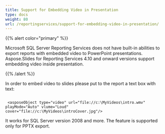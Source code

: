 ```yaml
---
title: Support for Embedding Video in Presentation
type: docs
weight: 80
url: /reportingservices/support-for-embedding-video-in-presentation/
---
```


{{% alert color="primary" %}} 

Microsoft SQL Server Reporting Services does not have built-in abilities to export reports with embedded video to PowerPoint presentations. Aspose.Slides for Reporting Services 4.10 and onward versions support embedding video inside presentation. 

{{% /alert %}} 

In order to embed video to slides please put to the report a text box with text: 

```

 <asposeObject type="video" url="file://c:\MyVideos\intro.wmv" playMode="Auto" vlume="Loud" cover="file://c:\MyVideos\introCover.jpg"/>

```


It works for SQL Server version 2008 and more. The feature is supported only for PPTX export. 
